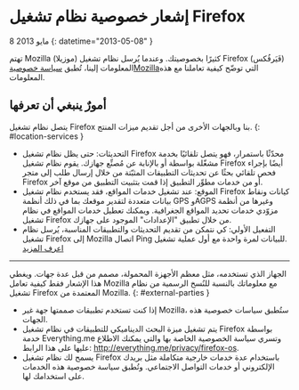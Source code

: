 # إشعار خصوصية نظام تشغيل Firefox‏

8 مايو 2013
{: datetime="2013-05-08" }

تهتم Mozilla (موزيلا)‎ كثيرًا بخصوصيتك. وعندما يُرسل نظام تشغيل Firefox (فَيَرفُكس)‎ المعلومات إلينا، تُطبق [سياسة خصوصيةMozilla‏](https://www.mozilla.org/privacy/) التي توضّح كيفية تعاملنا مع هذه المعلومات.

## أمورٌ ينبغي أن تعرفها

يتصل نظام تشغيل Firefox بنا وبالجهات الأخرى من أجل تقديم ميزات المنتج.
{: #location-services }

* التحديثات: حتى يظل نظام تشغيل Firefox محدّثًا باستمرار، فهو يتصل تلقائيًا بخدمة مشغّلة بواسطة أو بالإنابة عن مُصنِّع جهازك. يقوم نظام تشغيل Firefox أيضًا بإجراء فحص تلقائي بحثًا عن تحديثات التطبيقات المثبّتة من خلال إرسال طلب إلى متجر Firefox أو من خدمات مطوِّر التطبيق إذا قمت بتثبيت التطبيق من موقع آخر.
* الموقع: عند تشغيل خدمات المواقع، فقد يستخدم نظام تشغيل Firefox كيانات ونقاط بيانات متعددة لتقدير موقعك بما في ذلك أنظمة GPS وAGPS وغيرها من أنظمة مزوّدي خدمات تحديد المواقع الجغرافية. ويمكنك تعطيل خدمات المواقع في نظام تشغيل Firefox من خلال تطبيق "الإعدادات" الموجود على جهازك.
* التفعيل الأولي: كي نتمكن من تقديم التحديثات والتطبيقات المناسبة، يُرسل نظام تشغيل Firefox إلى Mozilla اتصال Ping للبيانات لمرة واحدة مع أول عملية تشغيل. ‎[اعرف المزيد](https://wiki.mozilla.org/FirefoxOS/Metrics)

---------------------------------------

الجهاز الذي تستخدمه، مثل معظم الأجهزة المحمولة، مصمم من قبل عدة جهات. ويغطي هذا الإشعار فقط كيفية تعامل Mozilla مع معلوماتك بالنسبة للنُسخ الرسمية من نظام تشغيل Firefox المعتمدة من Mozilla‏.
{: #external-parties }

* إذا كنت تستخدم تطبيقات صممتها جهة غير Mozilla، ستُطبق سياسات خصوصية هذه الجهات.
* يتم تشغيل ميزة البحث الديناميكي للتطبيقات في نظام تشغيل Firefox بواسطة خدمة Everything.me وتسري سياسة الخصوصية الخاصة بها والتي يمكنك الاطلاع عليها على هذا الرابط: <http://everything.me/privacy/firefox-os>.
* يسمح لك نظام تشغيل Firefox باستخدام عدة خدمات خارجية متكاملة مثل بريدك الإلكتروني أو خدمات التواصل الاجتماعي. وتُطبق سياسة خصوصية هذه الخدمات على استخدامك لها.
